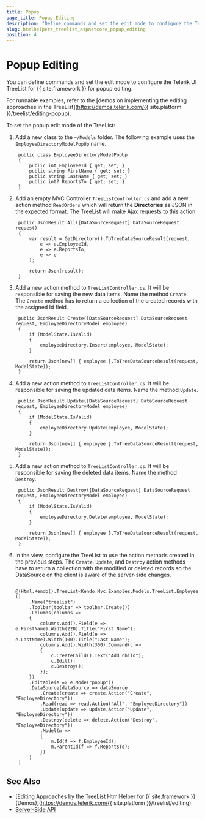 ```yaml
---
title: Popup
page_title: Popup Editing
description: "Define commands and set the edit mode to configure the Telerik UI TreeList HtmlHelper for {{ site.framework }} for popup editing."
slug: htmlhelpers_treelist_aspnetcore_popup_editing
position: 4
---
```


# Popup Editing

You can define commands and set the edit mode to configure the Telerik UI TreeList for {{ site.framework }} for popup editing.

For runnable examples, refer to the [demos on implementing the editing approaches in the TreeList](https://demos.telerik.com/{{ site.platform }}/treelist/editing-popup).

To set the popup edit mode of the TreeList:

1. Add a new class to the `~/Models` folder. The following example uses the `EmployeeDirectoryModelPopUp` name.

        public class EmployeeDirectoryModelPopUp
        {
            public int EmployeeId { get; set; }
            public string FirstName { get; set; }
            public string LastName { get; set; }
            public int? ReportsTo { get; set; }
        }

1. Add an empty MVC Controller `TreeListController.cs` and add a new action method `ReadOrders` which will return the **Directories** as JSON in the expected format. The TreeList will make Ajax requests to this action.

        public JsonResult All([DataSourceRequest] DataSourceRequest request)
        {
            var result = GetDirectory().ToTreeDataSourceResult(request,
                e => e.EmployeeId,
                e => e.ReportsTo,
                e => e
            );

            return Json(result);
        }

1. Add a new action method to `TreeListController.cs`. It will be responsible for saving the new data items. Name the method `Create`.  The `Create` method has to return a collection of the created records with the assigned Id field.

        public JsonResult Create([DataSourceRequest] DataSourceRequest request, EmployeeDirectoryModel employee)
        {
            if (ModelState.IsValid)
            {
                employeeDirectory.Insert(employee, ModelState);
            }

            return Json(new[] { employee }.ToTreeDataSourceResult(request, ModelState));
        }

1. Add a new action method to `TreeListController.cs`. It will be responsible for saving the updated data items. Name the method `Update`.

        public JsonResult Update([DataSourceRequest] DataSourceRequest request, EmployeeDirectoryModel employee)
        {
            if (ModelState.IsValid)
            {
                employeeDirectory.Update(employee, ModelState);
            }

            return Json(new[] { employee }.ToTreeDataSourceResult(request, ModelState));
        }

1. Add a new action method to `TreeListController.cs`. It will be responsible for saving the deleted data items. Name the method `Destroy`.

        public JsonResult Destroy([DataSourceRequest] DataSourceRequest request, EmployeeDirectoryModel employee)
        {
            if (ModelState.IsValid)
            {
                employeeDirectory.Delete(employee, ModelState);
            }

            return Json(new[] { employee }.ToTreeDataSourceResult(request, ModelState));
        }

1. In the view, configure the TreeList to use the action methods created in the previous steps. The `Create`, `Update`, and `Destroy` action methods have to return a collection with the modified or deleted records so the DataSource on the client is aware of the server-side changes.

        @(Html.Kendo().TreeList<Kendo.Mvc.Examples.Models.TreeList.EmployeeDirectoryModelPopUp>()
            .Name("treelist")
            .Toolbar(toolbar => toolbar.Create())
            .Columns(columns =>
            {
                columns.Add().Field(e => e.FirstName).Width(220).Title("First Name");
                columns.Add().Field(e => e.LastName).Width(100).Title("Last Name");
                columns.Add().Width(300).Command(c =>
                {
                    c.CreateChild().Text("Add child");
                    c.Edit();
                    c.Destroy();
                });
            })
            .Editable(e => e.Mode("popup"))
            .DataSource(dataSource => dataSource
                .Create(create => create.Action("Create", "EmployeeDirectory"))
                .Read(read => read.Action("All", "EmployeeDirectory"))
                .Update(update => update.Action("Update", "EmployeeDirectory"))
                .Destroy(delete => delete.Action("Destroy", "EmployeeDirectory"))
                .Model(m =>
                {
                    m.Id(f => f.EmployeeId);
                    m.ParentId(f => f.ReportsTo);
                })
            )
        )	  

## See Also

* [Editing Approaches by the TreeList HtmlHelper for {{ site.framework }} (Demos)](https://demos.telerik.com/{{ site.platform }}/treelist/editing)
* [Server-Side API](/api/treelist)
